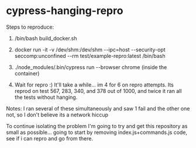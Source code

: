# cypress-hanging-repro

Steps to reproduce:

1. /bin/bash build_docker.sh

2. docker run -it -v /dev/shm:/dev/shm --ipc=host --security-opt seccomp:unconfined --rm test/example-repro:latest /bin/bash 

3. ./node_modules/.bin/cypress run --browser chrome (inside the container)

4. Wait for repro :) It'll take a while... im 4 for 6 on repro attempts. Its reprod on test 567, 283, 340, and 378 out of 1000, and twice it ran all the tests without hanging. 


Notes:
I ran several of these simultaneously and saw 1 fail and the other one not, so I don't believe its a network hiccup

To continue isolating the problem I'm going to try and get this repository as small as possible... going to start by removing index.js+commands.js code, see if i can repro and go from there. 
